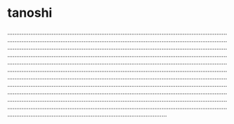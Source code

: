 # tanoshi
..............................................................................................................................................................................................................................................................................................................................................................................................................................................................................................................................................................................................................................................................................................................................................................................................................................................................................................................................................................................................................................................................................................................................................................................................................................................................................................................................................................................................................................................................................................................